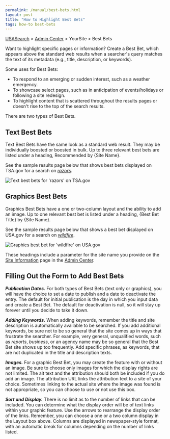 ```yaml
---
permalink: /manual/best-bets.html
layout: post
title: "How to Highlight Best Bets"
tags: how-to best-bets
---
```

[USASearch](http://usasearch.howto.gov) > [Admin Center](http://search.usa.gov/affiliates/home) > YourSite > Best Bets

Want to highlight specific pages or information? Create a Best Bet, which appears above the standard web results when a searcher's query matches the text of its metadata (e.g., title, description, or keywords).

Some uses for Best Bets:

* To respond to an emerging or sudden interest, such as a weather emergency.
* To showcase select pages, such as in anticipation of events/holidays or following a site redesign.
* To highlight content that is scattered throughout the results pages or doesn't rise to the top of the search results.

There are two types of Best Bets.

## Text Best Bets

Text Best Bets have the same look as a standard web result. They may be individually boosted or boosted in bulk. Up to three relevant best bets are listed under a heading, Recommended by {Site Name}.

See the sample results page below that shows best bets displayed on TSA.gov for a search on *[razors](http://search.usa.gov/search?query=razors&affiliate=tsa.gov)*.

![Text best bets for 'razors' on TSA.gov](http://f22818b4dfc10241d8a3-f1564c64756a8cfee25b6b19953b1d23.r31.cf2.rackcdn.com/best-bets-text.png)

## Graphics Best Bets

Graphics Best Bets have a one or two-column layout and the ability to add an image. Up to one relevant best bet is listed under a heading, {Best Bet Title} by {Site Name}.

See the sample results page below that shows a best bet displayed on USA.gov for a search on *[wildfire](http://search.usa.gov/search?query=wildfire&affiliate=usagov)*.

![Graphics best bet for 'wildfire' on USA.gov](http://f22818b4dfc10241d8a3-f1564c64756a8cfee25b6b19953b1d23.r31.cf2.rackcdn.com/best-bets-graphics.png)

These headings include a parameter for the site name you provide on the [Site Information](/manual/site-information.html) page in the [Admin Center](http://search.usa.gov/affiliates/home).

## Filling Out the Form to Add Best Bets

***Publication Dates.*** For both types of Best Bets (text only or graphics), you will have the choice to set a date to publish and a date to deactivate the entry. The default for initial publication is the day in which you input data and create a Best Bet. The default for deactivation is null, so it will stay up forever until you decide to take it down.

***Adding Keywords.*** When adding keywords, remember the title and site description is automatically available to be searched. If you add additional keywords, be sure not to be so general that the site comes up in ways that frustrate the searcher. For example, very general, unqualified words, such as *reports*, *business*, or an agency name may be so general that the Best Bet site shows up too frequently. Add specific phrases, as keywords, that are not duplicated in the title and description texts.

***Images.*** For a graphic Best Bet, you may create the feature with or without an image. Be sure to choose only images for which the display rights are not limited. The alt text and the attribution should both be included if you do add an image. The attribution URL links the attribution text to a site of your choice. Sometimes linking to the actual site where the image was found is not appropriate, so you can choose to use or not use this box.

***Sort and Display.*** There is no limit as to the number of links that can be included. You can determine what the display order will be of text links within your graphic feature. Use the arrows to rearrange the display order of the links. Remember, you can choose a one or a two column display in the Layout box above. Columns are displayed in newspaper-style format, with an automatic break for columns depending on the number of links listed.
